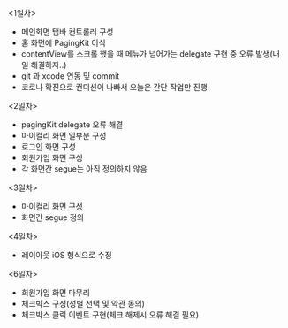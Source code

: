 <1일차>
- 메인화면 탭바 컨트롤러 구성
- 홈 화면에 PagingKit 이식
- contentView를 스크롤 했을 때 메뉴가 넘어가는 delegate 구현 중 오류 발생(내일 해결하자..)
- git 과 xcode 연동 및 commit
- 코로나 확진으로 컨디션이 나빠서 오늘은 간단 작업만 진행

<2일차>
- pagingKit delegate 오류 해결
- 마이컬리 화면 일부분 구성
- 로그인 화면 구성
- 회원가입 화면 구성
- 각 화면간 segue는 아직 정의하지 않음

<3일차>
- 마이컬리 화면 구성
- 화면간 segue 정의

<4일차>
- 레이아웃 iOS 형식으로 수정

<6일차>
- 회원가입 화면 마무리
- 체크박스 구성(성별 선택 및 약관 동의)
- 체크박스 클릭 이벤트 구현(체크 해제시 오류 해결 필요)
